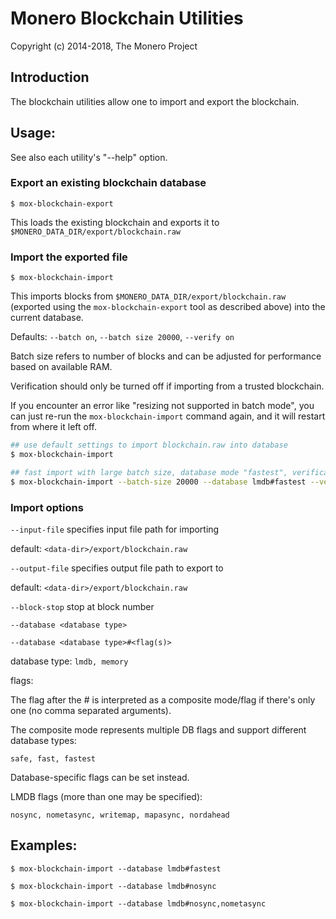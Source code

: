 # Monero Blockchain Utilities

Copyright (c) 2014-2018, The Monero Project

## Introduction

The blockchain utilities allow one to import and export the blockchain.

## Usage:

See also each utility's "--help" option.

### Export an existing blockchain database

`$ mox-blockchain-export`

This loads the existing blockchain and exports it to `$MONERO_DATA_DIR/export/blockchain.raw`

### Import the exported file

`$ mox-blockchain-import`

This imports blocks from `$MONERO_DATA_DIR/export/blockchain.raw` (exported using the
`mox-blockchain-export` tool as described above) into the current database.

Defaults: `--batch on`, `--batch size 20000`, `--verify on`

Batch size refers to number of blocks and can be adjusted for performance based on available RAM.

Verification should only be turned off if importing from a trusted blockchain.

If you encounter an error like "resizing not supported in batch mode", you can just re-run
the `mox-blockchain-import` command again, and it will restart from where it left off.

```bash
## use default settings to import blockchain.raw into database
$ mox-blockchain-import

## fast import with large batch size, database mode "fastest", verification off
$ mox-blockchain-import --batch-size 20000 --database lmdb#fastest --verify off

```

### Import options

`--input-file`
specifies input file path for importing

default: `<data-dir>/export/blockchain.raw`

`--output-file`
specifies output file path to export to

default: `<data-dir>/export/blockchain.raw`

`--block-stop`
stop at block number

`--database <database type>`

`--database <database type>#<flag(s)>`

database type: `lmdb, memory`

flags:

The flag after the # is interpreted as a composite mode/flag if there's only
one (no comma separated arguments).

The composite mode represents multiple DB flags and support different database types:

`safe, fast, fastest`

Database-specific flags can be set instead.

LMDB flags (more than one may be specified):

`nosync, nometasync, writemap, mapasync, nordahead`

## Examples:

```
$ mox-blockchain-import --database lmdb#fastest

$ mox-blockchain-import --database lmdb#nosync

$ mox-blockchain-import --database lmdb#nosync,nometasync
```
